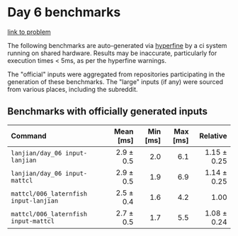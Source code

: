# Day 6 benchmarks

[link to problem](http://adventofcode.com/2021/day/6)

The following benchmarks are auto-generated via [hyperfine](https://github.com/sharkdp/hyperfine) by a ci system running on shared hardware. Results may be inaccurate, particularly for execution times < 5ms, as per the hyperfine warnings.

The "official" inputs were aggregated from repositories participating in the generation of these benchmarks. The "large" inputs (if any) were sourced from various places, including the subreddit.

## Benchmarks with officially generated inputs
| Command | Mean [ms] | Min [ms] | Max [ms] | Relative |
|:---|---:|---:|---:|---:|
| `lanjian/day_06 input-lanjian` | 2.9 ± 0.5 | 2.0 | 6.1 | 1.15 ± 0.25 |
| `lanjian/day_06 input-mattcl` | 2.9 ± 0.5 | 1.9 | 6.9 | 1.14 ± 0.25 |
| `mattcl/006_laternfish input-lanjian` | 2.5 ± 0.4 | 1.6 | 4.2 | 1.00 |
| `mattcl/006_laternfish input-mattcl` | 2.7 ± 0.5 | 1.7 | 5.5 | 1.08 ± 0.24 |
